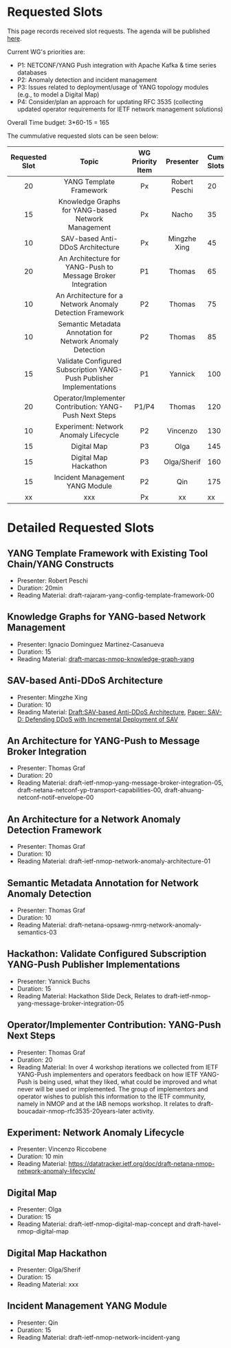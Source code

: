 # Requested Slots

This page records received slot requests. The agenda will be published [here](https://github.com/ietf-wg-nmop/IETF-Meetings/blob/main/121/agenda.md).

Current WG's priorities are:

* P1: NETCONF/YANG Push integration with Apache Kafka & time series databases
* P2: Anomaly detection and incident management
* P3: Issues related to deployment/usage of YANG topology modules (e.g., to model a Digital Map)
* P4: Consider/plan an approach for updating RFC 3535 (collecting updated operator requirements for IETF network management solutions)

Overall Time budget: 3*60-15 = 165

The cummulative requested slots can be seen below:

| Requested Slot          | Topic              | WG Priority Item| Presenter | Cummulative Slots      | Granted Status|
|:-------------:|:-----------------:|:-----:|:-----:|:----------------|:--------|
| 20 | YANG Template Framework | Px | Robert Peschi | 20    | OK/NOK |
| 15 | Knowledge Graphs for YANG-based Network Management | Px | Nacho | 35    | OK/NOK |
| 10 | SAV-based Anti-DDoS Architecture | Px | Mingzhe Xing | 45    | OK/NOK |
| 20 | An Architecture for YANG-Push to Message Broker Integration | P1 | Thomas | 65    | OK/NOK |
| 10 | An Architecture for a Network Anomaly Detection Framework | P2 | Thomas | 75    | OK/NOK |
| 10 | Semantic Metadata Annotation for Network Anomaly Detection | P2 | Thomas | 85    | OK/NOK |
| 15 | Validate Configured Subscription YANG-Push Publisher Implementations | P1 | Yannick | 100    | OK/NOK |
| 20 | Operator/Implementer Contribution: YANG-Push Next Steps | P1/P4 | Thomas | 120    | OK/NOK |
| 10 |Experiment: Network Anomaly Lifecycle | P2 | Vincenzo | 130    | OK/NOK |
| 15 |Digital Map | P3 | Olga | 145    | OK/NOK |
| 15 |Digital Map Hackathon| P3 | Olga/Sherif| 160    | OK/NOK |
| 15 |Incident Management YANG Module | P2 | Qin | 175    | OK/NOK |
| xx |xxx | Px | xx | xx    | OK/NOK |


# Detailed Requested Slots

## YANG Template Framework with Existing Tool Chain/YANG Constructs

 * Presenter: Robert Peschi
 * Duration: 20min
 * Reading Material: draft-rajaram-yang-config-template-framework-00

## Knowledge Graphs for YANG-based Network Management

 * Presenter: Ignacio Dominguez Martinez-Casanueva 
 * Duration: 15
 * Reading Material: [draft-marcas-nmop-knowledge-graph-yang](https://datatracker.ietf.org/doc/draft-marcas-nmop-knowledge-graph-yang/.)

## SAV-based Anti-DDoS Architecture

 * Presenter: Mingzhe Xing
 * Duration: 10
 * Reading Material: [Draft:SAV-based Anti-DDoS Architecture](https://datatracker.ietf.org/doc/draft-cui-savnet-anti-ddos/), [Paper: SAV-D: Defending DDoS with Incremental Deployment of SAV](https://www.computer.org/csdl/magazine/ic/2023/03/10122643/1N27smb5qlW)

## An Architecture for YANG-Push to Message Broker Integration

 * Presenter: Thomas Graf
 * Duration: 20
 * Reading Material: draft-ietf-nmop-yang-message-broker-integration-05, draft-netana-netconf-yp-transport-capabilities-00, draft-ahuang-netconf-notif-envelope-00

## An Architecture for a Network Anomaly Detection Framework

 * Presenter: Thomas Graf
 * Duration: 10
 * Reading Material: draft-ietf-nmop-network-anomaly-architecture-01

## Semantic Metadata Annotation for Network Anomaly Detection

 * Presenter: Thomas Graf
 * Duration: 10
 * Reading Material: draft-netana-opsawg-nmrg-network-anomaly-semantics-03


##  Hackathon: Validate Configured Subscription YANG-Push Publisher Implementations

* Presenter: Yannick Buchs
* Duration: 15
* Reading Material: Hackathon Slide Deck, Relates to draft-ietf-nmop-yang-message-broker-integration-05

## Operator/Implementer Contribution: YANG-Push Next Steps

 * Presenter: Thomas Graf
 * Duration: 20
 * Reading Material: In over 4 workshop iterations we collected from IETF YANG-Push implementers and operators feedback on how IETF YANG-Push is being used, what they liked, what could be improved and what never will be used or implemented. The group of implementors and operator wishes to publish this information to the IETF community, namely in NMOP and at the IAB nemops workshop. It relates to draft-boucadair-nmop-rfc3535-20years-later activity.


## Experiment: Network Anomaly Lifecycle

 * Presenter: Vincenzo Riccobene
 * Duration: 10 min
 * Reading Material: https://datatracker.ietf.org/doc/draft-netana-nmop-network-anomaly-lifecycle/

## Digital Map

 * Presenter: Olga
 * Duration: 15
 * Reading Material: draft-ietf-nmop-digital-map-concept and draft-havel-nmop-digital-map

## Digital Map Hackathon

 * Presenter: Olga/Sherif
 * Duration: 15
 * Reading Material: xxx


## Incident Management YANG Module

 * Presenter: Qin
 * Duration: 15
 * Reading Material: draft-ietf-nmop-network-incident-yang
